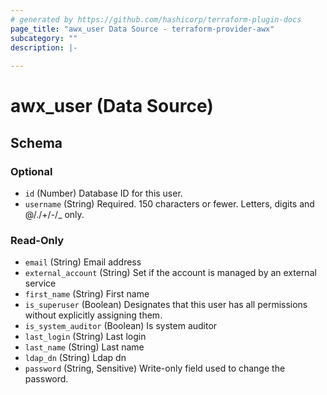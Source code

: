 ```yaml
---
# generated by https://github.com/hashicorp/terraform-plugin-docs
page_title: "awx_user Data Source - terraform-provider-awx"
subcategory: ""
description: |-
  
---
```


# awx_user (Data Source)





<!-- schema generated by tfplugindocs -->
## Schema

### Optional

- `id` (Number) Database ID for this user.
- `username` (String) Required. 150 characters or fewer. Letters, digits and @/./+/-/_ only.

### Read-Only

- `email` (String) Email address
- `external_account` (String) Set if the account is managed by an external service
- `first_name` (String) First name
- `is_superuser` (Boolean) Designates that this user has all permissions without explicitly assigning them.
- `is_system_auditor` (Boolean) Is system auditor
- `last_login` (String) Last login
- `last_name` (String) Last name
- `ldap_dn` (String) Ldap dn
- `password` (String, Sensitive) Write-only field used to change the password.
